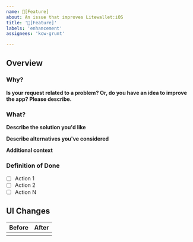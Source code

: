```yaml
---
name: 🥳[Feature] 
about: An issue that improves Litewallet:iOS
title: '🥳[Feature]'
labels: 'enhancement'
assignees: 'kcw-grunt'

---
```


## Overview

### Why?
**Is your request related to a problem? Or, do you have an idea to improve the app? Please describe.**
<!-- A clear and concise description of your idea. --> 


### What?
**Describe the solution you'd like**
<!-- A clear and concise description of what you want to happen. -->

**Describe alternatives you've considered**
<!-- A clear and concise description of any alternative solutions or features you've considered. -->

**Additional context**
<!-- Add any other context or screenshots about the feature request here. --> 

### Definition of Done
- [ ] Action 1
- [ ] Action 2
- [ ] Action N

## UI Changes

|**Before**|**After**|
|----------|---------|
|<!-- Insert _before_ screenshot or gif-->|<!-- Insert _after_ screenshot or gif if you can-->|
